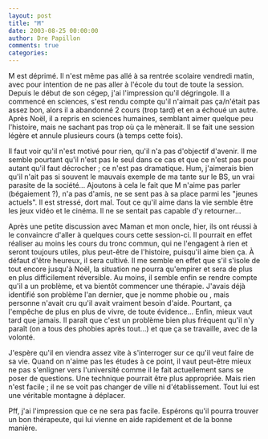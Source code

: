 ```yaml
---
layout: post
title: "M"
date: 2003-08-25 00:00:00
author: Dre Papillon
comments: true
categories: 
---
```



M est déprimé.  Il n'est même pas allé à sa rentrée scolaire vendredi matin, avec pour intention de ne pas aller à l'école du tout de toute la session.  Depuis le début de son cégep, j'ai l'impression qu'il dégringole.  Il a commencé en sciences, s'est rendu compte qu'il n'aimait pas ça/n'était pas assez bon, alors il a abandonné 2 cours (trop tard) et en a échoué un autre.  Après Noël, il a repris en sciences humaines, semblant aimer quelque peu l'histoire, mais ne sachant pas trop où ça le mènerait.  Il se fait une session légère et annule plusieurs cours (à temps cette fois).

Il faut voir qu'il n'est motivé pour rien, qu'il n'a pas d'objectif d'avenir.  Il me semble pourtant qu'il n'est pas le seul dans ce cas et que ce n'est pas pour autant qu'il faut décrocher ; ce n'est pas dramatique.  Hum, j'aimerais bien qu'il n'ait pas si souvent le mauvais exemple de ma tante sur le BS, un vrai parasite de la société...  Ajoutons à cela le fait que M n'aime pas parler (bégaiement ?), n'a pas d'amis, ne se sent pas à sa place parmi les "jeunes actuels".  Il est stressé, dort mal.  Tout ce qu'il aime dans la vie semble être les jeux vidéo et le cinéma.  Il ne se sentait pas capable d'y retourner...

Après une petite discussion avec Maman et mon oncle, hier, ils ont réussi à le convaincre d'aller à quelques cours cette session-ci.  Il pourrait en effet réaliser au moins les cours du tronc commun, qui ne l'engagent à rien et seront toujours utiles, plus peut-être de l'histoire, puisqu'il aime bien ça.  À défaut d'être heureux, il sera cultivé.  Il me semble en effet que s'il s'isole de tout encore jusqu'à Noël, la situation ne pourra qu'empirer et sera de plus en plus difficilement réversible.  Au moins, il semble enfin se rendre compte qu'il a un problème, et va bientôt commencer une thérapie.  J'avais déjà identifié son problème l'an dernier, que je nomme phobie ou , mais personne n'avait cru qu'il avait vraiment besoin d'aide.  Pourtant, ça l'empêche de plus en plus de vivre, de toute évidence...  Enfin, mieux vaut tard que jamais.  Il paraît que c'est un problème bien plus fréquent qu'il n'y paraît (on a tous des phobies après tout...) et que ça se travaille, avec de la volonté.

J'espère qu'il en viendra assez vite à s'interroger sur ce qu'il veut faire de sa vie.  Quand on n'aime pas les études à ce point, il vaut peut-être mieux ne pas s'enligner vers l'université comme il le fait actuellement sans se poser de questions.  Une technique pourrait être plus appropriée.  Mais rien n'est facile ; il ne se voit pas changer de ville ni d'établissement.  Tout lui est une véritable montagne à déplacer.

Pff, j'ai l'impression que ce ne sera pas facile.  Espérons qu'il pourra trouver un bon thérapeute, qui lui vienne en aide rapidement et de la bonne manière.

